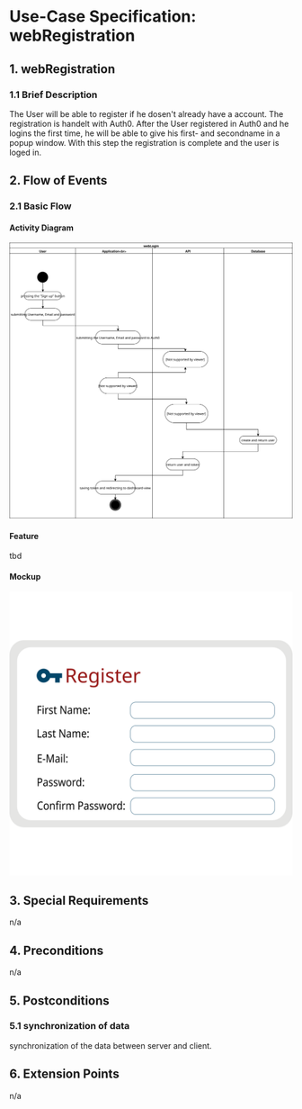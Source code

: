 # Use-Case Specification: webRegistration


## 1. webRegistration

### 1.1 Brief Description
The User will be able to register if he dosen't already have a account. The registration is handelt with Auth0. After the User registered in Auth0 and he logins the first time, he will be able to give his first- and secondname in a popup window. With this step the registration is complete and the user is loged in.

## 2. Flow of Events

### 2.1 Basic Flow

#### Activity Diagram
![Alt-Text](webRegistrationAD.svg)
#### Feature
tbd
#### Mockup
![Alt-Text](webRegistrationMockup.svg)

## 3. Special Requirements
n/a
## 4. Preconditions
n/a
## 5. Postconditions

### 5.1 synchronization of data
synchronization of the data between server and client.


## 6. Extension Points
n/a 

